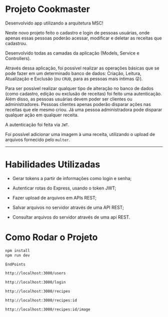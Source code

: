 # Projeto Cookmaster

Desenvolvido app utilizando a arquitetura MSC!

Neste novo projeto feito o cadastro e login de pessoas usuárias, onde apenas essas pessoas poderão acessar, modificar e deletar as receitas que cadastrou.

Desenvolvido todas as camadas da aplicação (Models, Service e Controllers).

Através dessa aplicação, foi possível realizar as operações básicas que se pode fazer em um determinado banco de dados: Criação, Leitura, Atualização e Exclusão (ou `CRUD`, para as pessoas mais íntimas 😜).

Para ser possível realizar qualquer tipo de alteração no banco de dados (como cadastro, edição ou exclusão de receitas) foi feito uma autenticação. Além disso, as pessoas usuárias devem poder ser clientes ou administradores. Pessoas clientes apenas poderão disparar ações nas receitas que ele mesmo criou. Já uma pessoa administradora pode disparar qualquer ação em qualquer receita.

A autenticação foi feita via `JWT`.

Foi possível adicionar uma imagem à uma receita, utilizando o upload de arquivos fornecido pelo `multer`.

---

# Habilidades Utilizadas

- Gerar tokens a partir de informações como login e senha;

- Autenticar rotas do Express, usando o token JWT;

- Fazer upload de arquivos em APIs REST;

- Salvar arquivos no servidor através de uma API REST;

- Consultar arquivos do servidor através de uma api REST.

# Como Rodar o Projeto
  ```bash
npm install
npm run dev

EndPoints

http://localhost:3000/users

http://localhost:3000/login

http://localhost:3000/recipes

http://localhost:3000/recipes:id

http://localhost:3000/recipes:id/image
```